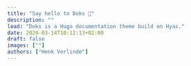 ```yaml
---
title: "Say hello to Doks 👋"
description: ""
lead: "Doks is a Hugo documentation theme build on Hyas."
date: 2020-03-14T10:12:13+02:00
draft: false
images: [""]
authors: ["Henk Verlinde"]
---
```

